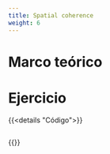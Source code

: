 ```yaml
---
title: Spatial coherence
weight: 6
---
```

# Marco teórico 

# Ejercicio
{{<details "Código">}}

``` js
```
{{</details >}}